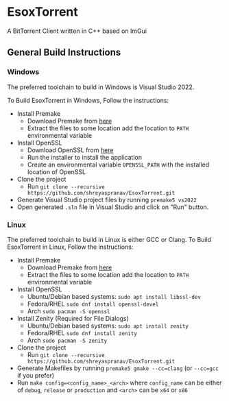 # EsoxTorrent
A BitTorrent Client written in C++ based on ImGui

## General Build Instructions
### Windows
The preferred toolchain to build in Windows is Visual Studio 2022.

To Build EsoxTorrent in Windows, Follow the instructions:
- Install Premake
    - Download Premake from [here](https://github.com/premake/premake-core/releases/download/v5.0.0-beta6/premake-5.0.0-beta6-windows.zip)
    - Extract the files to some location add the location to `PATH` environmental variable 
- Install OpenSSL
    - Download OpenSSL from [here](https://slproweb.com/products/Win32OpenSSL.html)
    - Run the installer to install the application
    - Create an environmental variable `OPENSSL_PATH` with the installed location of OpenSSL
- Clone the project
    - Run `git clone --recursive https://github.com/shreyaspranav/EsoxTorrent.git`
- Generate Visual Studio project files by running `premake5 vs2022`
- Open generated `.sln` file in Visual Studio and click on "Run" button.
### Linux
The preferred toolchain to build in Linux is either GCC or Clang.
To Build EsoxTorrent in Linux, Follow the instructions:
- Install Premake
    - Download Premake from [here](https://github.com/premake/premake-core/releases/download/v5.0.0-beta6/premake-5.0.0-beta6-linux.tar.gz)
    - Extract the files to some location add the location to `PATH` environmental variable 
- Install OpenSSL
    - Ubuntu/Debian based systems: `sudo apt install libssl-dev`
    - Fedora/RHEL `sudo dnf install openssl-devel`
    - Arch `sudo pacman -S openssl`
- Install Zenity (Required for File Dialogs)
    - Ubuntu/Debian based systems: `sudo apt install zenity`
    - Fedora/RHEL `sudo dnf install zenity`
    - Arch `sudo pacman -S zenity`
- Clone the project
    - Run `git clone --recursive https://github.com/shreyaspranav/EsoxTorrent.git`
- Generate Makefiles by running `premake5 gmake --cc=clang` (or `--cc=gcc` if you prefer)
- Run `make config=<config_name>_<arch>` where `config_name` can be either of `debug`, `release` or `production` and `<arch>` can be `x64` or `x86`

